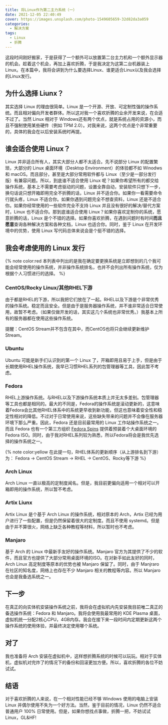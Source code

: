 ```yaml
---
title: 将Linux作为第二主力系统（一）
date: 2021-12-05 22:40:49
cover: https://images.unsplash.com/photo-1549605659-32d82da3a059
categories:
  - 解决方案
tags:
  - Linux
  - 折腾
---
```


这段时间刚好搬家，于是获得了一个额外可以放置第二台主力机和一个额外显示器的机会。趁着这个机会，再加上喜欢折腾，于是我决定为这第二台机器装上Linux。在本篇中，我将会讲到为什么要选择Linux、谁更适合Linux以及我会选择的Linux发行。

<!-- more -->

## 为什么选择 Liunx？

其实选择 Linux 的理由很简单。Linux 是一个开源、开放、可定制性强的操作系统。而且相对偏向开发者群体。所以这对我一个喜欢折腾的业余开发来说，在合适不过了。当然 Linux 相对于 Windows还有两个优点，就是系统占用的资源小，而且不强制使用某些硬件（例如 TPM 2.0）。对我来说，这两个优点是个非常重要的，具体的我会在以后安装系统时再提。

## 谁会适合使用 Linux？

Linux 并非适合所有人，其实大部分人都不太适合。先不说部分 Linux 的配置繁琐，大部分的 Linux 桌面环境（Desktop Environment）的体验都不如 Winodws 和 macOS。而且部分，甚至是大部分常用软件都与 Linux（至少是一部分发行版）有兼容问题。所以，到底谁不适合使用 Linux 呢？如果你希望所有的都交给操作系统，基本上不需要考虑驱动的问题，设置全靠自动，安装软件只想下一步，换句话说只想开箱即用完全不折腾的话，Linux 并不适合你。如果你一看需要命令行就头疼，Linux 不适合你。如果你遇到问题完全不想查资料，Linux 还是不适合你。如果你经常使用的一些软件完全不支持 Linux 并且没有很好的解决/替代方案时，Linux 也不适合你。那到底谁适合使用 Linux？如果你喜欢定制你的系统，愿意折腾的话，Linux 是个不错的选择。如果你喜欢折腾，在遇到问题时有时间**而且愿意**查询各种解决方案和各种文档，Linux 也适合你。同时，鉴于 Linux 在开发环境中的优势，使用 Linux 写代码总体来说会是个挺不错的选择。

## 我会考虑使用的 Linux 发行

{% note color:red 本列表中列出的是我在确定要更换系统是立即想到的几个我可能会经常使用的操作系统，并非操作系统排名，也并不会列出所有操作系统，仅为根据个人习惯进行的选择。 %}

### CentOS/Rocky Linux/其他RHEL下游
由于都是RHEL的下游，所以我把它们放在了一起。RHEL以及下游是个非常优秀的操作系统。稳定而且安全。但是由于是服务器操作系统，并不谁非常适合日常使用，故暂不考虑。（如果仅做开发的话，其实这几个系统也非常优秀。）我基本上所有的服务器都在使用这些操作系统。

提醒：CentOS Stream并不包含在其中，而CentOS也将只会继续更新维护Stream。

### Ubuntu
Ubuntu 可能是新手们认识到的第一个 Linux 了，开箱即用且易于上手，但是由于长期使用RHEL操作系统，我早已习惯RHEL系列的包管理器等工具，因此暂不考虑。

### Fedora
RHEL上游操作系统。与RHEL以及下游操作系统本质上并无太多差别。包管理器等工具也都是相同的。最大的不同是，Fedora的操作系统是滚动更新的，这意味着Fedora会比其他RHEL体系中的系统更早收到新功能，但这也意味着安全性和稳定性相对的降低。不过对于日常使用来说，这些缺失带来的问题并不会像在服务器环境下那么严重。因此，Fedora 还是目前最常用的 Linux 工作站操作系统之一。而且 Fedora 也有一个第三方组织 [Fedora Spins](https://spins.fedoraproject.org) 提供着预装着个大桌面环境的 Fedora ISO。同时，由于我对RHEL系列较为熟悉，所以Fedora将会是我优先选择的操作系统之一。

{% note color:yellow 在此提一句，RHEL体系的更新顺序（从上游排名到下游）为： Fedora -> CentOS Stream -> RHEL -> CentOS、Rocky等下游 %}

### Arch Linux

Arch Linux 一直以极高的定制度闻名。但是，我目前更偏向适用一个相对可以开箱即用的操作系统，所以暂不考虑。

### Artix Liunx

Artix Linux 是个基于 Arch Linux 的操作系统，相对原本的 Arch，Artix 已经为用户进行了一些配置，但是仍然保留着很大的定制度。而且不使用 systemd。但是由于并不算很火，网络上缺乏各种教程等材料，所以暂时也不考虑。

### Manjaro

基于 Arch 的 Linux 中最新手友好的操作系统。Manjaro 官方为其提供了不少的软件，而且官方也提供了大部分常用桌面环境的ISO。在对新手如此友好的同时，Arch Linux 高定制度等原本的优势也被 Manjaro 保留了。同时，由于 Manjraro 在社区的知名度，网络上也存在不少 Manjaro 相关的教程等内容。所以 Manjaro 也会是我备选系统之一。


## 下一步

在真正的向实体机安装操作系统之前，我将会在虚拟机内先安装我目前唯二真正的备选操作系统：Fedora 和 Manjaro。我将会使用我最常用的 KDE Plasma 桌面，虚拟机统一分配2核心CPU，4GB内存。我会在接下来一段时间内定期更新这两个操作系统的使用体验，并最终决定使用哪个系统。

## 对了

我也准备将 Arch 安装在虚拟机中，这样想折腾系统的时候可以玩玩。相对于实体机，虚拟机对完炸了的情况下的备份和回滚更加方便。所以，喜欢折腾的各位不妨试试。

## 结语

对于喜欢折腾的人来说，在一个相对性能已经不够 Windows 使用的电脑上安装 Linux 并偶尔使用不失为一个好方法。当然，鉴于目前的情况，Linux 仍然不适合普通用户 100% 日常使用。但是，如果你想找点事做，折腾一把，不妨试试 Linux，GL&HF!
